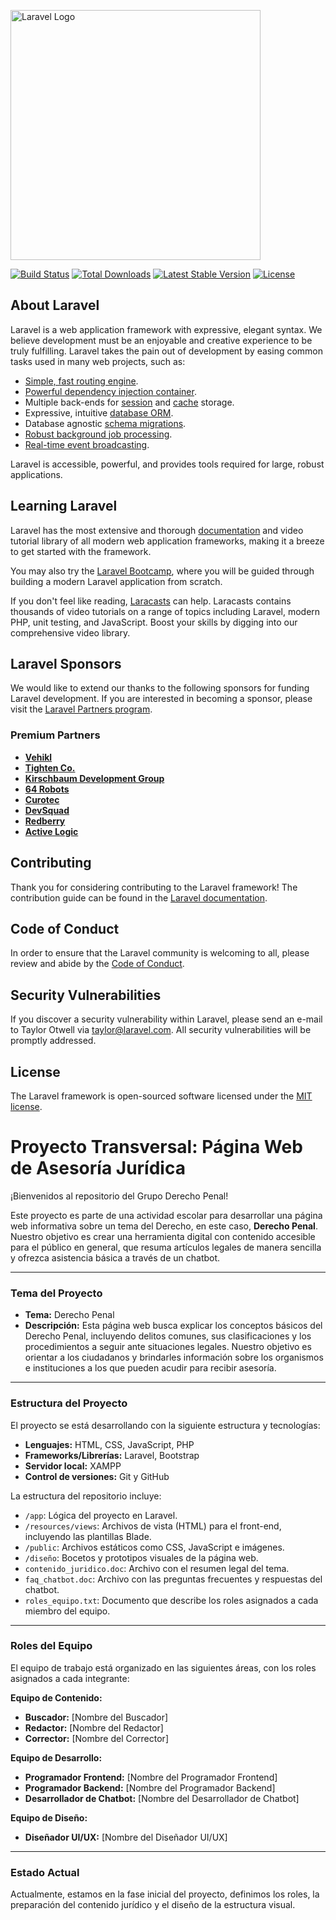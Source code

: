 <p 
 href="https://laravel.com" target="_blank"><img src="https://raw.githubusercontent.com/laravel/art/master/logo-lockup/5%20SVG/2%20CMYK/1%20Full%20Color/laravel-logolockup-cmyk-red.svg" width="400" alt="Laravel Logo"></a></p>

<p 

<a href="https://github.com/laravel/framework/actions"><img src="https://github.com/laravel/framework/workflows/tests/badge.svg" alt="Build Status"></a>
<a href="https://packagist.org/packages/laravel/framework"><img src="https://img.shields.io/packagist/dt/laravel/framework" alt="Total Downloads"></a>
<a href="https://packagist.org/packages/laravel/framework"><img src="https://img.shields.io/packagist/v/laravel/framework" alt="Latest Stable Version"></a>
<a href="https://packagist.org/packages/laravel/framework"><img src="https://img.shields.io/packagist/l/laravel/framework" alt="License"></a>
</p>

## About Laravel

Laravel is a web application framework with expressive, elegant syntax. We believe development must be an enjoyable and creative experience to be truly fulfilling. Laravel takes the pain out of development by easing common tasks used in many web projects, such as:

- [Simple, fast routing engine](https://laravel.com/docs/routing).
- [Powerful dependency injection container](https://laravel.com/docs/container).
- Multiple back-ends for [session](https://laravel.com/docs/session) and [cache](https://laravel.com/docs/cache) storage.
- Expressive, intuitive [database ORM](https://laravel.com/docs/eloquent).
- Database agnostic [schema migrations](https://laravel.com/docs/migrations).
- [Robust background job processing](https://laravel.com/docs/queues).
- [Real-time event broadcasting](https://laravel.com/docs/broadcasting).

Laravel is accessible, powerful, and provides tools required for large, robust applications.

## Learning Laravel

Laravel has the most extensive and thorough [documentation](https://laravel.com/docs) and video tutorial library of all modern web application frameworks, making it a breeze to get started with the framework.

You may also try the [Laravel Bootcamp](https://bootcamp.laravel.com), where you will be guided through building a modern Laravel application from scratch.

If you don't feel like reading, [Laracasts](https://laracasts.com) can help. Laracasts contains thousands of video tutorials on a range of topics including Laravel, modern PHP, unit testing, and JavaScript. Boost your skills by digging into our comprehensive video library.

## Laravel Sponsors

We would like to extend our thanks to the following sponsors for funding Laravel development. If you are interested in becoming a sponsor, please visit the [Laravel Partners program](https://partners.laravel.com).

### Premium Partners

- **[Vehikl](https://vehikl.com)**
- **[Tighten Co.](https://tighten.co)**
- **[Kirschbaum Development Group](https://kirschbaumdevelopment.com)**
- **[64 Robots](https://64robots.com)**
- **[Curotec](https://www.curotec.com/services/technologies/laravel)**
- **[DevSquad](https://devsquad.com/hire-laravel-developers)**
- **[Redberry](https://redberry.international/laravel-development)**
- **[Active Logic](https://activelogic.com)**

## Contributing

Thank you for considering contributing to the Laravel framework! The contribution guide can be found in the [Laravel documentation](https://laravel.com/docs/contributions).

## Code of Conduct

In order to ensure that the Laravel community is welcoming to all, please review and abide by the [Code of Conduct](https://laravel.com/docs/contributions#code-of-conduct).

## Security Vulnerabilities

If you discover a security vulnerability within Laravel, please send an e-mail to Taylor Otwell via [taylor@laravel.com](mailto:taylor@laravel.com). All security vulnerabilities will be promptly addressed.

## License

The Laravel framework is open-sourced software licensed under the [MIT license](https://opensource.org/licenses/MIT).
# Proyecto Transversal: Página Web de Asesoría Jurídica

¡Bienvenidos al repositorio del Grupo Derecho Penal!

Este proyecto es parte de una actividad escolar para desarrollar una página web informativa sobre un tema del Derecho, en este caso, **Derecho Penal**. Nuestro objetivo es crear una herramienta digital con contenido accesible para el público en general, que resuma artículos legales de manera sencilla y ofrezca asistencia básica a través de un chatbot.

---

### **Tema del Proyecto**

* **Tema:** Derecho Penal
* **Descripción:** Esta página web busca explicar los conceptos básicos del Derecho Penal, incluyendo delitos comunes, sus clasificaciones y los procedimientos a seguir ante situaciones legales. Nuestro objetivo es orientar a los ciudadanos y brindarles información sobre los organismos e instituciones a los que pueden acudir para recibir asesoría.

---

### **Estructura del Proyecto**

El proyecto se está desarrollando con la siguiente estructura y tecnologías:

* **Lenguajes:** HTML, CSS, JavaScript, PHP
* **Frameworks/Librerías:** Laravel, Bootstrap
* **Servidor local:** XAMPP
* **Control de versiones:** Git y GitHub

La estructura del repositorio incluye:

* `/app`: Lógica del proyecto en Laravel.
* `/resources/views`: Archivos de vista (HTML) para el front-end, incluyendo las plantillas Blade.
* `/public`: Archivos estáticos como CSS, JavaScript e imágenes.
* `/diseño`: Bocetos y prototipos visuales de la página web.
* `contenido_juridico.doc`: Archivo con el resumen legal del tema.
* `faq_chatbot.doc`: Archivo con las preguntas frecuentes y respuestas del chatbot.
* `roles_equipo.txt`: Documento que describe los roles asignados a cada miembro del equipo.

---

### **Roles del Equipo**

El equipo de trabajo está organizado en las siguientes áreas, con los roles asignados a cada integrante:

**Equipo de Contenido:**
* **Buscador:** [Nombre del Buscador]
* **Redactor:** [Nombre del Redactor]
* **Corrector:** [Nombre del Corrector]

**Equipo de Desarrollo:**
* **Programador Frontend:** [Nombre del Programador Frontend]
* **Programador Backend:** [Nombre del Programador Backend]
* **Desarrollador de Chatbot:** [Nombre del Desarrollador de Chatbot]

**Equipo de Diseño:**
* **Diseñador UI/UX:** [Nombre del Diseñador UI/UX]

---

### **Estado Actual**

Actualmente, estamos en la fase inicial del proyecto, definimos los roles, la preparación del contenido jurídico y el diseño de la estructura visual.